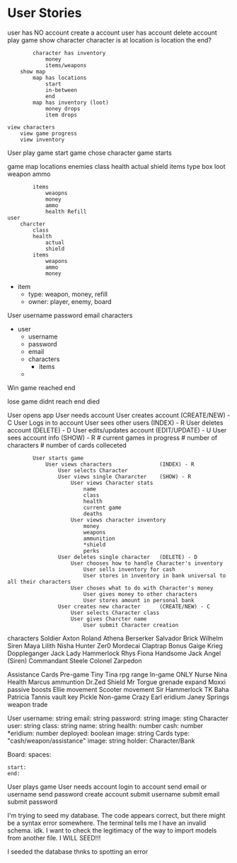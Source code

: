 # User Stories
user has NO account
    create a account
user has account
    delete account
    play game
        show character
            character is at location
                is location the end?

            character has inventory
                money
                items/weapons
        show map
            map has locations
                start
                in-between
                end
            map has inventory (loot)
                money drops
                item drops

    view characters
        view game progress
        view inventory


User
    play game
        start game
            chose character
                game starts

game
    map
        locations
            enemies
                class
                health
                    actual
                    shield
                items
                    type
                        box
                            loot
                        weapon
                        ammo

            items
                weaopns
                money
                ammo
                health Refill
    user
        charcter
            class
            health
                actual
                shield
            items
                weapons
                ammo
                money

- item
    - type: weapon, money, refill
    - owner: player, enemy, board



User
    username
    password
    email
    characters

- user
    - username
    - password
    - email
    - characters
        - items
    - 

Win game
    reached end

lose game
    didnt reach end
    died

User opens app
    User needs account
        User creates account            (CREATE/NEW) - C
        User Logs in to account
            User sees other users       (INDEX) - R
            User deletes account        (DELETE) - D
            User edits/updates account  (EDIT/UPDATE) - U
            User sees account info      (SHOW) - R
                # current games in progress
                # number of characters
                # number of cards colleceted

            User starts game
                User views characters               (INDEX) - R
                    User selects Character
                    User views single Chararcter    (SHOW) - R
                        User views Character stats
                            name
                            class
                            health
                            current game
                            deaths
                        User views character inventory
                            money
                            weapons
                            ammunition
                            *shield
                            perks
                    User deletes single character   (DELETE) - D
                        User chooses how to handle Character's inventory
                            User sells inventory for cash
                            User stores in inventory in bank universal to all their characters
                        User choses what to do with Character's money
                            User gives money to other characters
                            User stores amount in personal bank
                    User creates new character      (CREATE/NEW) - C
                        User selects Character class
                        User gives Charcter name
                            User submit Character creation
                    
                    
characters
    Soldier
        Axton
        Roland
        Athena
    Berserker
        Salvador
        Brick
        Wilhelm
    Siren
        Maya
        Lilith
        Nisha
    Hunter
        Zer0
        Mordecai
        Claptrap
    Bonus
        Gaige
        Krieg
        Doppleganger Jack
        Lady Hammerlock
        Rhys
        Fiona
        Handsome Jack
        Angel (Siren)
        Commandant Steele
        Colonel Zarpedon

Assistance Cards
    Pre-game
        Tiny Tina
            rpg range
    In-game ONLY
        Nurse Nina
            Health
        Marcus
            ammuntion
        Dr.Zed
            Shield
        Mr Torgue
            grenade expand
        Moxxi
            passive boosts
        Ellie
            movement
        Scooter
            movement
        Sir Hammerlock
        TK Baha
        Patricia Tannis
            vault key
        Pickle
    Non-game
        Crazy Earl
            eridium
        Janey Springs
            weapon trade

User
    username: string
    email: string
    password: string
    image: sting
    Character
        user:  string
        class: string
        name: string
        health: number
        cash: number
        *eridium: number
        deployed: boolean
        image: string
    Cards
        type: "cash/weapon/assistance"
        image: string
        holder: Character/Bank

Board:
    spaces:

    start:
    end:


User plays game
    User needs account
        login to account
            send email or username
            send password
        create account
            submit username
            submit email
            submit password


I'm trying to seed my database. The code appears correct, but there might be a syntax error somewhere. The terminal tells me I have an invalid schema. idk. I want to check the legitimacy of the way to import models from another file. I WILL SEED!!!

I seeded the database thnks to spotting an error 